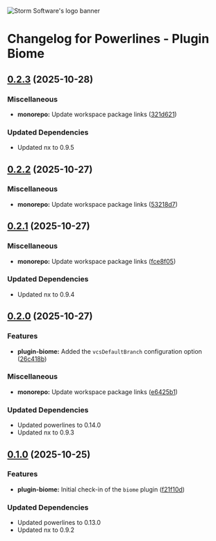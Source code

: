![Storm Software's logo banner](https://public.storm-cdn.com/brand-banner.png)

# Changelog for Powerlines - Plugin Biome

## [0.2.3](https://github.com/storm-software/powerlines/releases/tag/plugin-biome%400.2.3) (2025-10-28)

### Miscellaneous

- **monorepo:** Update workspace package links
  ([321d621](https://github.com/storm-software/powerlines/commit/321d621))

### Updated Dependencies

- Updated nx to 0.9.5

## [0.2.2](https://github.com/storm-software/powerlines/releases/tag/plugin-biome%400.2.2) (2025-10-27)

### Miscellaneous

- **monorepo:** Update workspace package links
  ([53218d7](https://github.com/storm-software/powerlines/commit/53218d7))

## [0.2.1](https://github.com/storm-software/powerlines/releases/tag/plugin-biome%400.2.1) (2025-10-27)

### Miscellaneous

- **monorepo:** Update workspace package links
  ([fce8f05](https://github.com/storm-software/powerlines/commit/fce8f05))

### Updated Dependencies

- Updated nx to 0.9.4

## [0.2.0](https://github.com/storm-software/powerlines/releases/tag/plugin-biome%400.2.0) (2025-10-27)

### Features

- **plugin-biome:** Added the `vcsDefaultBranch` configuration option
  ([26c418b](https://github.com/storm-software/powerlines/commit/26c418b))

### Miscellaneous

- **monorepo:** Update workspace package links
  ([e6425b1](https://github.com/storm-software/powerlines/commit/e6425b1))

### Updated Dependencies

- Updated powerlines to 0.14.0
- Updated nx to 0.9.3

## [0.1.0](https://github.com/storm-software/powerlines/releases/tag/plugin-biome%400.1.0) (2025-10-25)

### Features

- **plugin-biome:** Initial check-in of the `biome` plugin
  ([f21f10d](https://github.com/storm-software/powerlines/commit/f21f10d))

### Updated Dependencies

- Updated powerlines to 0.13.0
- Updated nx to 0.9.2
